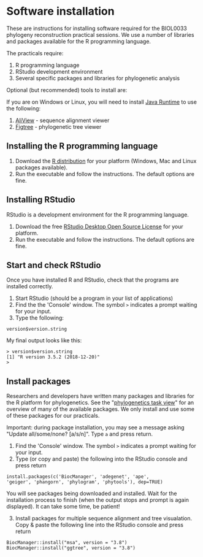 # Software installation

These are instructions for installing software required for the BIOL0033 phylogeny reconstruction practical sessions. We use a number of libraries and packages available for the R programming language.

The practicals require:

1. R programming language
2. RStudio development environment
3. Several specific packages and libraries for phylogenetic analysis

Optional (but recommended) tools to install are:

If you are on Windows or Linux, you will need to install [Java Runtime](https://www.java.com/en/download/) to use the following:

1. [AliView](https://ormbunkar.se/aliview/) - sequence alignment viewer
2. [Figtree](http://tree.bio.ed.ac.uk/software/figtree/) - phylogenetic tree viewer

## Installing the R programming language

1. Download the [R distribution](https://cran.ma.imperial.ac.uk/) for your platform (Windows, Mac and Linux packages available).
2. Run the executable and follow the instructions. The default options are fine.

## Installing RStudio

RStudio is a development environment for the R programming language.

1. Download the free [RStudio Desktop Open Source License](https://www.rstudio.com/products/rstudio/download/) for your platform.
2. Run the executable and follow the instructions. The default options are fine.

## Start and check RStudio

Once you have installed R and RStudio, check that the programs are installed correctly.

1. Start RStudio (should be a program in your list of applications)
2. Find the the 'Console' window. The symbol `>` indicates a prompt waiting for your input.
3. Type the following:

```
version$version.string
```

My final output looks like this:

```
> version$version.string
[1] "R version 3.5.2 (2018-12-20)"
>
```

## Install packages

Researchers and developers have written many packages and libraries for the R platform for phylogenetics. See the "[phylogenetics task view](https://cran.r-project.org/web/views/Phylogenetics.html)" for an overview of many of the available packages. We only install and use some of these packages for our practicals.

Important: during package installation, you may see a message asking "Update all/some/none? [a/s/n]". Type `a` and press return.

1. Find the 'Console' window. The symbol `>` indicates a prompt waiting for your input.
2. Type (or copy and paste) the following into the RStudio console and press return

```
install.packages(c('BiocManager', 'adegenet', 'ape', 
'geiger', 'phangorn', 'phylogram', 'phytools'), dep=TRUE)
```

You will see packages being downloaded and installed. Wait for the installation process to finish (when the output stops and prompt is again displayed). It can take some time, be patient!

3. Install packages for multiple sequence alignment and tree visualation. Copy & paste the following line into the RStudio console and press return

```
BiocManager::install("msa", version = "3.8")
BiocManager::install("ggtree", version = "3.8")
```



